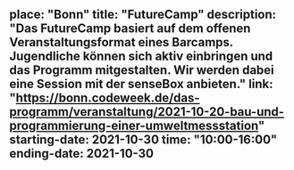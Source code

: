 place: "Bonn"
title: "FutureCamp"
description: "Das FutureCamp basiert auf dem offenen Veranstaltungsformat eines Barcamps. Jugendliche können sich aktiv einbringen und das Programm mitgestalten. Wir werden dabei eine Session mit der senseBox anbieten."
link: "https://bonn.codeweek.de/das-programm/veranstaltung/2021-10-20-bau-und-programmierung-einer-umweltmessstation"
starting-date: 2021-10-30
time: "10:00-16:00"
ending-date: 2021-10-30
---
